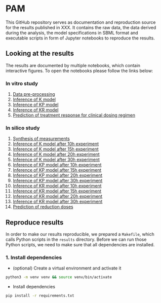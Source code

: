 # PAM

This GitHub repository serves as documentation and reproduction source for the results published in XXX. It contains the raw data, the data derived during the analysis, the model specifications in SBML format and executable scripts in form of Jupyter notebooks to reproduce the results.

## Looking at the results

The results are documented by multiple notebooks, which contain interactive figures. To open the notebooks please follow the links below:

### In vitro study

1. [Data pre-processing](https://nbviewer.org/github/DavAug/PAM/blob/main/data/raw_data/format_data.ipynb)
2. [Inference of K model](https://nbviewer.org/github/DavAug/PAM/blob/main/results/in_vitro_study/infer_K_model.ipynb)
3. [Inference of KP model](https://nbviewer.org/github/DavAug/PAM/blob/main/results/in_vitro_study/infer_KP_model.ipynb)
4. [Inference of KR model](https://nbviewer.org/github/DavAug/PAM/blob/main/results/in_vitro_study/infer_KR_model.ipynb)
5. [Prediction of treatment response for clinical dosing regimen](https://nbviewer.org/github/DavAug/PAM/blob/main/results/in_vitro_study/plot_results.ipynb)

### In silico study

1. [Synthesis of measurements](https://nbviewer.org/github/DavAug/PAM/blob/main/results/in_silico_study/synthesise_data.ipynb)
2. [Inference of K model after 10h experiment](https://nbviewer.org/github/DavAug/PAM/blob/main/results/in_silico_study/infer_K_model_after_10h.ipynb)
3. [Inference of K model after 15h experiment](https://nbviewer.org/github/DavAug/PAM/blob/main/results/in_silico_study/infer_K_model_after_15h.ipynb)
4. [Inference of K model after 20h experiment](https://nbviewer.org/github/DavAug/PAM/blob/main/results/in_silico_study/infer_K_model_after_20h.ipynb)
5. [Inference of K model after 30h experiment](https://nbviewer.org/github/DavAug/PAM/blob/main/results/in_silico_study/infer_K_model_after_30h.ipynb)
6. [Inference of KP model after 10h experiment](https://nbviewer.org/github/DavAug/PAM/blob/main/results/in_silico_study/infer_KP_model_after_10h.ipynb)
7. [Inference of KP model after 15h experiment](https://nbviewer.org/github/DavAug/PAM/blob/main/results/in_silico_study/infer_KP_model_after_15h.ipynb)
8. [Inference of KP model after 20h experiment](https://nbviewer.org/github/DavAug/PAM/blob/main/results/in_silico_study/infer_KP_model_after_20h.ipynb)
9. [Inference of KP model after 30h experiment](https://nbviewer.org/github/DavAug/PAM/blob/main/results/in_silico_study/infer_KP_model_after_30h.ipynb)
10. [Inference of KR model after 10h experiment](https://nbviewer.org/github/DavAug/PAM/blob/main/results/in_silico_study/infer_KR_model_after_10h.ipynb)
11. [Inference of KR model after 15h experiment](https://nbviewer.org/github/DavAug/PAM/blob/main/results/in_silico_study/infer_KR_model_after_15h.ipynb)
12. [Inference of KR model after 20h experiment](https://nbviewer.org/github/DavAug/PAM/blob/main/results/in_silico_study/infer_KR_model_after_20h.ipynb)
13. [Inference of KR model after 30h experiment](https://nbviewer.org/github/DavAug/PAM/blob/main/results/in_silico_study/infer_KR_model_after_30h.ipynb)
14. [Prediction of reduction doses](https://nbviewer.org/github/DavAug/PAM/blob/main/results/in_silico_study/predict_dose.ipynb)

## Reproduce results

In order to make our results reproducible, we prepared a `Makefile`, which
calls Python scripts in the `results` directory. Before we can run those
Python scripts, we need to make sure that all dependencies are installed.

### 1. Install dependencies

- (optional) Create a virtual environment and activate it

```bash
python3 -m venv venv && source venv/bin/activate
```

- Install dependencies

```bash
pip install -r requirements.txt
```
